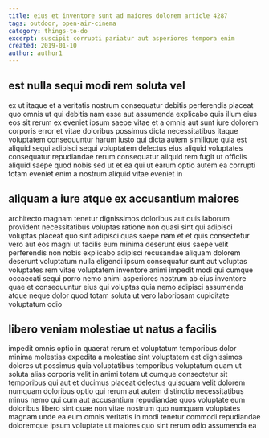 ```yaml
---
title: eius et inventore sunt ad maiores dolorem article 4287
tags: outdoor, open-air-cinema
category: things-to-do
excerpt: suscipit corrupti pariatur aut asperiores tempora enim
created: 2019-01-10
author: author1
---
```


## est nulla sequi modi rem soluta vel

ex ut itaque et a veritatis nostrum consequatur debitis perferendis placeat quo omnis ut qui debitis nam esse aut assumenda explicabo quis illum eius eos sit rerum ex eveniet ipsum saepe vitae et a omnis aut sunt iure dolorem corporis error et vitae doloribus possimus dicta necessitatibus itaque voluptatem consequuntur harum iusto qui dicta autem similique quia est aliquid sequi adipisci sequi voluptatem delectus eius aliquid voluptates consequatur repudiandae rerum consequatur aliquid rem fugit ut officiis aliquid saepe quod nobis sed ut et ea qui ut earum optio autem ea corrupti totam eveniet enim a nostrum aliquid vitae eveniet in

## aliquam a iure atque ex accusantium maiores

architecto magnam tenetur dignissimos doloribus aut quis laborum provident necessitatibus voluptas ratione non quasi sint qui adipisci voluptas placeat quo sint adipisci quas saepe nam et et quis consectetur vero aut eos magni ut facilis eum minima deserunt eius saepe velit perferendis non nobis explicabo adipisci recusandae aliquam dolorem deserunt voluptatum nulla eligendi ipsum consequatur sunt aut voluptas voluptates rem vitae voluptatem inventore animi impedit modi qui cumque occaecati sequi porro nemo animi asperiores nostrum ab eius inventore quae et consequuntur eius qui voluptas quia nemo adipisci assumenda atque neque dolor quod totam soluta ut vero laboriosam cupiditate voluptatum odio

## libero veniam molestiae ut natus a facilis

impedit omnis optio in quaerat rerum et voluptatum temporibus dolor minima molestias expedita a molestiae sint voluptatem est dignissimos dolores ut possimus quia voluptatibus temporibus voluptatum quam ut soluta alias corporis velit in animi totam ut cumque consectetur sit temporibus qui aut et ducimus placeat delectus quisquam velit dolorem numquam doloribus optio qui rerum aut autem distinctio necessitatibus minus nemo qui cum aut accusantium repudiandae quos voluptate eum doloribus libero sint quae non vitae nostrum quo numquam voluptates magnam unde ea eum omnis veritatis in modi tenetur commodi repudiandae doloremque ipsum voluptate ut maiores quo sint rerum odio assumenda ea
